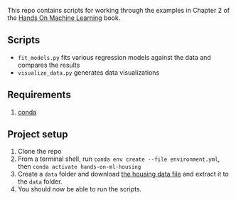 This repo contains scripts for working through the examples in Chapter 2 of the [Hands On Machine Learning](https://github.com/ageron/handson-ml) book.

## Scripts

- `fit_models.py` fits various regression models against the data and compares the results
- `visualize_data.py` generates data visualizations

## Requirements

1. [conda](https://docs.conda.io/projects/conda/en/latest/user-guide/install/index.html)

## Project setup

1. Clone the repo
2. From a terminal shell, run `conda env create --file environment.yml`, then `conda activate hands-on-ml-housing`
3. Create a `data` folder and download [the housing data file](https://raw.githubusercontent.com/ageron/handson-ml/master/datasets/housing/housing.tbz) and extract it to the `data` folder.
4. You should now be able to run the scripts.
